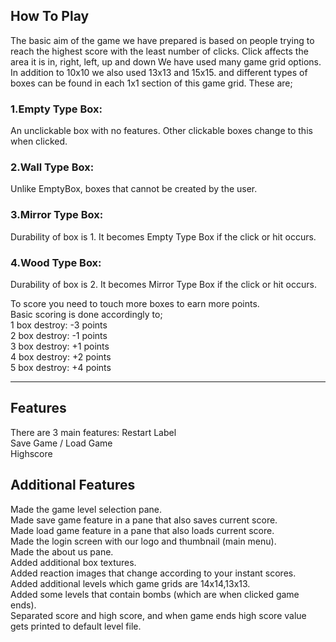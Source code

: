 ## How To Play
The basic aim of the game we have prepared is based on people trying to reach the highest score with the least number of clicks. Click affects the area it is in, right, left, up and down We have used many game grid options. In addition to 10x10 we also used 13x13 and 15x15. and different types of boxes can be found in each 1x1 section of this game grid. These are;

### 1.Empty Type Box: 
An unclickable box with no features. Other clickable boxes change to this when clicked.<br/>
### 2.Wall Type Box: 
Unlike EmptyBox, boxes that cannot be created by the user.<br/>
### 3.Mirror Type Box: 
Durability of box is 1. It becomes Empty Type Box if the click or hit occurs.<br/>
### 4.Wood Type Box: 
Durability of box is 2. It becomes Mirror Type Box if the click or hit occurs.<br/>

To score you need to touch more boxes to earn more points.<br/>
Basic scoring is done accordingly to;<br/>
1 box destroy: -3 points<br/>
2 box destroy: -1 points<br/>
3 box destroy: +1 points<br/>
4 box destroy: +2 points<br/>
5 box destroy: +4 points
<hr/>

## Features
There are 3 main features:
Restart Label<br/>
Save Game / Load Game<br/>
Highscore<br/>

## Additional Features
Made the game level selection pane.<br/>
Made save game feature in a pane that also saves current score.<br/>
Made load game feature in a pane that also loads current score.<br/>
Made the login screen with our logo and thumbnail (main menu).<br/>
Made the about us pane.<br/>
Added additional box textures.<br/>
Added reaction images that change according to your instant scores.<br/>
Added additional levels which game grids are 14x14,13x13.<br/>
Added some levels that contain bombs (which are when clicked game ends).<br/>
Separated score and high score, and when game ends high score value gets printed to default level file.
